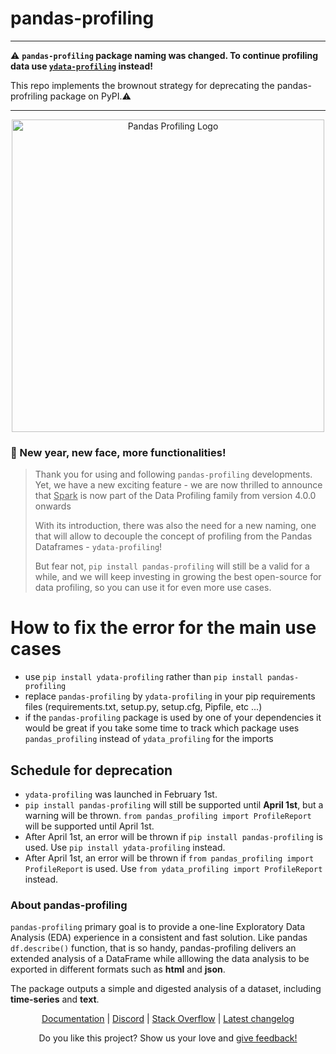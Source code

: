 # pandas-profiling

---

⚠️ **`pandas-profiling` package naming was changed. To continue profiling data use [`ydata-profiling`](https://github.com/ydataai/ydata-profiling) instead!** 

This repo implements the brownout strategy for deprecating the pandas-profriling package on PyPI.⚠️

---


<p align="center"><img width="500" src="https://ydata-profiling.ydata.ai/docs/assets/logo_header.png" alt="Pandas Profiling Logo"></p>

### 🎊 New year, new face, more functionalities! 
> Thank you for using and following ``pandas-profiling`` developments. Yet, we have a new exciting feature - we are now thrilled to announce
> that <u>Spark</u> is now part of the Data Profiling family from version 4.0.0 onwards
> 
> With its introduction, there was also the need for a new naming, one that will allow to decouple the concept of profiling from the Pandas Dataframes - `ydata-profiling`! 
> 
> But fear not, `pip install pandas-profiling` will still be a valid for a while, and we will keep investing in growing the best open-source for data profiling, so you can use it for even more use cases.
# How to fix the error for the main use cases

- use `pip install ydata-profiling` rather than `pip install pandas-profiling`
- replace `pandas-profiling` by `ydata-profiling` in your pip requirements files (requirements.txt, setup.py, setup.cfg, Pipfile, etc ...)
- if the `pandas-profiling` package is used by one of your dependencies it would be great if you take some time to track which package uses `pandas_profiling` instead of `ydata_profiling` for the imports

## Schedule for deprecation
- `ydata-profiling` was launched in February 1st. 
- `pip install pandas-profiling` will still be supported until **April 1st**, but a warning will be thrown. `from pandas_profiling import ProfileReport` will be supported until April 1st.
- After April 1st, an error will be thrown if `pip install pandas-profiling` is used. Use `pip install ydata-profiling` instead.
- After April 1st, an error will be thrown if `from pandas_profiling import ProfileReport` is used. Use `from ydata_profiling import ProfileReport` instead.


### About pandas-profiling
`pandas-profiling` primary goal is to provide a one-line Exploratory Data Analysis (EDA) experience in a consistent and fast solution. Like pandas `df.describe()` function, that is so handy, pandas-profiling delivers an extended analysis of a DataFrame while alllowing the data analysis to be exported in different formats such as **html** and **json**.

The package outputs a simple and digested analysis of a dataset, including **time-series** and **text**. 


<p align="center">
  <a href="https://pandas-profiling.ydata.ai/docs/master/">Documentation</a>
  |
  <a href="https://discord.com/invite/mw7xjJ7b7s">Discord</a>
  | 
  <a href="https://stackoverflow.com/questions/tagged/pandas-profiling">Stack Overflow</a>
  |
  <a href="https://pandas-profiling.ydata.ai/docs/master/pages/reference/changelog.html#changelog">Latest changelog</a>

</p>

<p align="center">
  Do you like this project? Show us your love and <a href="https://engage.ydata.ai">give feedback!</a>
</p>
